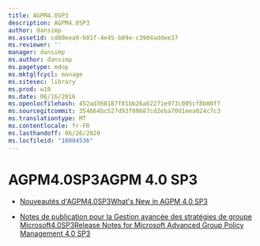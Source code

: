 ```yaml
---
title: AGPM4.0SP3
description: AGPM4.0SP3
author: dansimp
ms.assetid: cd80eea9-601f-4e45-b89e-c3904addee37
ms.reviewer: ''
manager: dansimp
ms.author: dansimp
ms.pagetype: mdop
ms.mktglfcycl: manage
ms.sitesec: library
ms.prod: w10
ms.date: 06/16/2016
ms.openlocfilehash: 452ad368187f81bb26a62271e973c005cf8b00ff
ms.sourcegitcommit: 354664bc527d93f80687cd2eba70d1eea024c7c3
ms.translationtype: MT
ms.contentlocale: fr-FR
ms.lasthandoff: 06/26/2020
ms.locfileid: "10804536"
---
```

# <span data-ttu-id="62df2-103">AGPM4.0SP3</span><span class="sxs-lookup"><span data-stu-id="62df2-103">AGPM 4.0 SP3</span></span>


-   [<span data-ttu-id="62df2-104">Nouveautés d'AGPM4.0SP3</span><span class="sxs-lookup"><span data-stu-id="62df2-104">What's New in AGPM 4.0 SP3</span></span>](whats-new-in-agpm-40-sp3.md)

-   [<span data-ttu-id="62df2-105">Notes de publication pour la Gestion avancée des stratégies de groupe Microsoft4.0SP3</span><span class="sxs-lookup"><span data-stu-id="62df2-105">Release Notes for Microsoft Advanced Group Policy Management 4.0 SP3</span></span>](release-notes-for-microsoft-advanced-group-policy-management-40-sp3.md)

 

 





